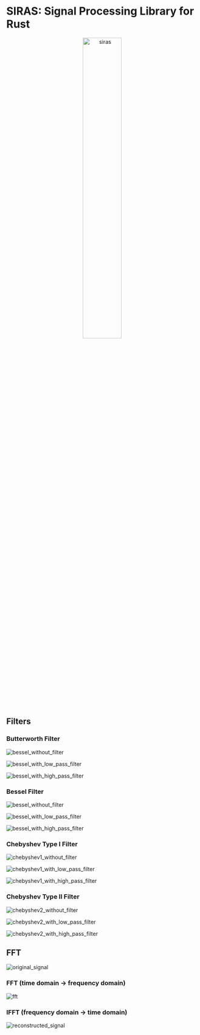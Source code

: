 # SIRAS: Signal Processing Library for Rust

<div align="center">
    <img src="media/siras.webp" alt="siras" width="45%">
</div>

## Filters

### Butterworth Filter

![bessel_without_filter](media/bessel_without_filter.png)

![bessel_with_low_pass_filter](media/bessel_with_low_pass_filter.png)

![bessel_with_high_pass_filter](media/bessel_with_high_pass_filter.png)

### Bessel Filter

![bessel_without_filter](media/bessel_without_filter.png)

![bessel_with_low_pass_filter](media/bessel_with_low_pass_filter.png)

![bessel_with_high_pass_filter](media/bessel_with_high_pass_filter.png)

### Chebyshev Type I Filter

![chebyshev1_without_filter](media/chebyshev1_without_filter.png)

![chebyshev1_with_low_pass_filter](media/chebyshev1_with_low_pass_filter.png)

![chebyshev1_with_high_pass_filter](media/chebyshev1_with_high_pass_filter.png)

### Chebyshev Type II Filter
![chebyshev2_without_filter](media/chebyshev2_without_filter.png)

![chebyshev2_with_low_pass_filter](media/chebyshev2_with_low_pass_filter.png)

![chebyshev2_with_high_pass_filter](media/chebyshev2_with_high_pass_filter.png)

## FFT

![original_signal](media/original_signal.png)

### FFT (time domain -> frequency domain)

![fft](media/fft.png)

### IFFT (frequency domain -> time domain)

![reconstructed_signal](media/reconstructed_signal.png)
